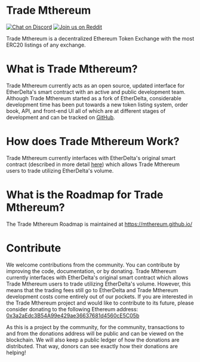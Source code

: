 # Trade Mthereum
[![Chat on Discord](https://img.shields.io/badge/chat-on%20discord-7289da.svg)](https://discord.gg/MPvAfMa)
[![Join us on Reddit](https://img.shields.io/badge/reddit-ForkDelta-red.svg)](https://www.reddit.com/user/mthereumcoin/)

Trade Mthereum is a decentralized Ethereum Token Exchange with the most ERC20 listings of any exchange.


# What is Trade Mthereum?
Trade Mthereum currently acts as an open source, updated interface for EtherDelta's smart contract with an active and public development team. Although Trade Mthereum started as a fork of EtherDelta, considerable development time has been put towards a new token listing system, order book, API, and front-end UI all of which are at different stages of development and can be tracked on [GitHub](https://mthereum.github.io/). 


# How does Trade Mthereum Work?
Trade Mthereum currently interfaces with EtherDelta's original smart contract (described in more detail [here](https://www.reddit.com/r/EtherDelta/comments/6kdiyl/smart_contract_overview/)) which allows Trade Mthereum users to trade utilizing EtherDelta's volume.


# What is the Roadmap for Trade Mthereum?
The Trade Mthereum Roadmap is maintained at https://mthereum.github.io/


# Contribute
We welcome contributions from the community. You can contribute by improving the code, documentation, or by donating. 
Trade Mthereum currently interfaces with EtherDelta's original smart contract which allows Trade Mthereum users to trade utilizing EtherDelta's volume. However, this means that the trading fees still go to EtherDelta and Trade Mthereum development costs come entirely out of our pockets. If you are interested in the Trade Mthereum project and would like to contribute to its future, please consider donating to the following Ethereum address: <a href="https://etherscan.io/address/0x3a2aEdc3B54A99e429ae36637681d4560cE5C05b">0x3a2aEdc3B54A99e429ae36637681d4560cE5C05b</a>

As this is a project by the community, for the community, transactions to and from the donations address will be public and can be viewed on the blockchain. We will also keep a public ledger of how the donations are distributed. That way, donors can see exactly how their donations are helping!

